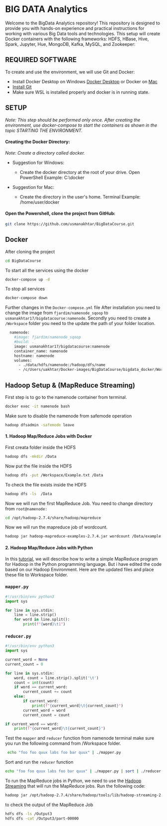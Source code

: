 
# BIG DATA Analytics 
Welcome to the BigData Analytics repository! This repository is designed to provide you with hands-on experience and practical instructions for working with various Big Data tools and technologies. This setup will create Docker containers with the following frameworks: HDFS, HBase, Hive, Spark, Jupyter, Hue, MongoDB, Kafka, MySQL, and Zookeeper:

## REQUIRED SOFTWARE

To create and use the environment, we will use Git and Docker:
* Install Docker Desktop on Windows [Docker Desktop](https://docs.docker.com/desktop/setup/install/windows-install/) or Docker on [Mac](https://docs.docker.com/desktop/setup/install/mac-install/)
* [Install Git](https://git-scm.com/book/en/v2/Getting-Started-Installing-Git)
* Make sure WSL is installed properly and docker is in running state. 

## SETUP

*Note: This step should be performed only once. After creating the environment, use docker-compose to start the containers as shown in the topic STARTING THE ENVIRONMENT.*

#### Creating the Docker Directory:

*Note: Create a directory called docker.*

* Suggestion for Windows:
  * Create the docker directory at the root of your drive.
    Open PowerShell Example: C:\docker

* Suggestion for Mac:
  * Create the directory in the user's home.
   Terminal Example: /home/user/docker

#### Open the Powershell, clone the project from GitHub:

```bash
git clone https://github.com/usmanakhtar/BigDataCourse.git
```

## Docker
After cloning the project 
```bash
cd BigDataCourse
```
To start all the services using the docker
```bash
docker-compose up -d 
```
To stop all services
```bash
docker-compose down 
```
Further changes in the ```Docker-compose.yml``` file
After installation you need to change the image from ```fjardim/namenode_sqoop``` to ```usmanakhtar17/bigdatacourse:namenode```. Secondly you need to create a ```/Workspace``` folder you need to the update the path of your folder location.

```bash
  namenode:
    #image: fjardim/namenode_sqoop
    #build: .
    image: usmanakhtar17/bigdatacourse:namenode
    container_name: namenode
    hostname: namenode
    volumes:
      - ./data/hdfs/namenode:/hadoop/dfs/name
      - /c/Users/uakhtar/Docker-images/BigDataCourse/bigdata_docker/Workspace:/Workspace 
```


## Hadoop Setup & (MapReduce Streaming)

First step is to go to the namenode container from terminal. 

```bash
docker exec -it namenode bash 
```
Make sure to disable the namenode from safemode operation

```bash
hadoop dfsadmin -safemode leave
```
#### 1. Hadoop Map/Reduce Jobs with Docker

First creata folder inside the HDFS
```bash
hadoop dfs -mkdir /Data
```
Now put the file inside the HDFS

```bash
hadoop dfs -put /Workspace/Example.txt /Data
```
To check the file exists inside the HDFS
```bash
hadoop dfs -ls  /Data
```
Now we will run the first MapReduce Job. You need to change directory from ```root@namenode:```

```bash
cd /opt/hadoop-2.7.4/share/hadoop/mapreduce
```
Now we will run the mapreduce job of wordcount. 

```bash
hadoop jar hadoop-mapreduce-examples-2.7.4.jar wordcount /Data/example.txt /Output1
```

#### 2. Hadoop Map/Reduce Jobs with Python

In this [tutorial](http://www.quuxlabs.com/tutorials/writing-an-hadoop-mapreduce-program-in-python/), we will describe how to write a simple MapReduce program for Hadoop in the Python programming language. But i have edited the code based on our Hadoop Environment. Here are the updated files and place these file to Workspace folder. 

### `mapper.py`
```python
#!/usr/bin/env python3
import sys

for line in sys.stdin:
    line = line.strip()
    for word in line.split():
        print(f"{word}\t1")
```

### `reducer.py`
```python
#!/usr/bin/env python3
import sys

current_word = None
current_count = 0

for line in sys.stdin:
    word, count = line.strip().split('\t')
    count = int(count)
    if word == current_word:
        current_count += count
    else:
        if current_word:
            print(f"{current_word}\t{current_count}")
        current_word = word
        current_count = count

if current_word == word:
    print(f"{current_word}\t{current_count}")
```
Test the ```mapper``` and ```reducer``` function from namenode terminal make sure you run the following command from /Workspace folder.  
```bash
 echo "foo foo quux labs foo bar quux" | ./mapper.py
```
Sort and run the ```reducer``` function 
```bash
echo "foo foo quux labs foo bar quux" | ./mapper.py | sort | ./reducer.py
```
To run the MapReduce jobs in Python, we need to use the [Hadoop Streaming](https://hadoop.apache.org/docs/r1.2.1/streaming.html) that will run the MapReduce jobs. Run the following code:
```bash
hadoop jar /opt/hadoop-2.7.4/share/hadoop/tools/lib/hadoop-streaming-2.7.4.jar -files /Workspace/mapper.py,/Workspace/reducer.py -mapper mapper.py -reducer reducer.py -input /Data -output /Output3
```
to check the output of the MapReduce Job
```bash
hdfs dfs -ls /Output3
hdfs dfs -cat /Output3/part-00000
```
